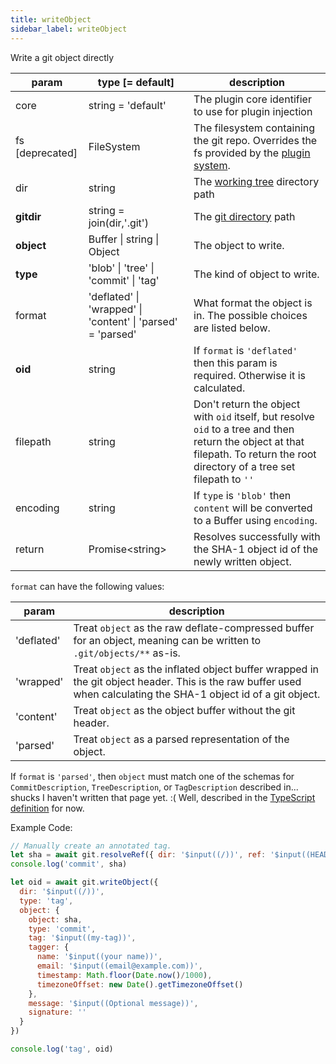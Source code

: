 ```yaml
---
title: writeObject
sidebar_label: writeObject
---
```


Write a git object directly

| param           | type [= default]                                                              | description                                                                                                                                                                     |
| --------------- | ----------------------------------------------------------------------------- | ------------------------------------------------------------------------------------------------------------------------------------------------------------------------------- |
| core            | string = 'default'                                                            | The plugin core identifier to use for plugin injection                                                                                                                          |
| fs [deprecated] | FileSystem                                                                    | The filesystem containing the git repo. Overrides the fs provided by the [plugin system](./plugin_fs.md).                                                                       |
| dir             | string                                                                        | The [working tree](dir-vs-gitdir.md) directory path                                                                                                                             |
| **gitdir**      | string = join(dir,'.git')                                                     | The [git directory](dir-vs-gitdir.md) path                                                                                                                                      |
| **object**      | Buffer  &#124;  string  &#124;  Object                                        | The object to write.                                                                                                                                                            |
| **type**        | 'blob'  &#124;  'tree'  &#124;  'commit'  &#124;  'tag'                       | The kind of object to write.                                                                                                                                                    |
| format          | 'deflated'  &#124;  'wrapped'  &#124;  'content'  &#124;  'parsed' = 'parsed' | What format the object is in. The possible choices are listed below.                                                                                                            |
| **oid**         | string                                                                        | If `format` is `'deflated'` then this param is required. Otherwise it is calculated.                                                                                            |
| filepath        | string                                                                        | Don't return the object with `oid` itself, but resolve `oid` to a tree and then return the object at that filepath. To return the root directory of a tree set filepath to `''` |
| encoding        | string                                                                        | If `type` is `'blob'` then `content` will be converted to a Buffer using `encoding`.                                                                                            |
| return          | Promise\<string\>                                                             | Resolves successfully with the SHA-1 object id of the newly written object.                                                                                                     |

`format` can have the following values:

| param      | description                                                                                                                                                      |
| ---------- | ---------------------------------------------------------------------------------------------------------------------------------------------------------------- |
| 'deflated' | Treat `object` as the raw deflate-compressed buffer for an object, meaning can be written to `.git/objects/**` as-is.                                           |
| 'wrapped'  | Treat `object` as the inflated object buffer wrapped in the git object header. This is the raw buffer used when calculating the SHA-1 object id of a git object. |
| 'content'  | Treat `object` as the object buffer without the git header.                                                                                                      |
| 'parsed'   | Treat `object` as a parsed representation of the object.                                                                                                         |

If `format` is `'parsed'`, then `object` must match one of the schemas for `CommitDescription`, `TreeDescription`, or `TagDescription` described in...
shucks I haven't written that page yet. :( Well, described in the [TypeScript definition](https://github.com/isomorphic-git/isomorphic-git/blob/master/src/index.d.ts) for now.

Example Code:

```js live
// Manually create an annotated tag.
let sha = await git.resolveRef({ dir: '$input((/))', ref: '$input((HEAD))' })
console.log('commit', sha)

let oid = await git.writeObject({
  dir: '$input((/))',
  type: 'tag',
  object: {
    object: sha,
    type: 'commit',
    tag: '$input((my-tag))',
    tagger: {
      name: '$input((your name))',
      email: '$input((email@example.com))',
      timestamp: Math.floor(Date.now()/1000),
      timezoneOffset: new Date().getTimezoneOffset()
    },
    message: '$input((Optional message))',
    signature: ''
  }
})

console.log('tag', oid)
```

<script>
(function rewriteEditLink() {
  const el = document.querySelector('a.edit-page-link.button');
  if (el) {
    el.href = 'https://github.com/isomorphic-git/isomorphic-git/edit/master/src/commands/writeObject.js';
  }
})();
</script>